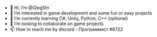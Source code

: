 - 👋 Hi, I’m @OlegSfn
- 👀 I’m interested in game development and some fun or easy projects
- 🌱 I’m currently learning C#, Unity, Python, C++ (optional)
- 💞️ I’m looking to collaborate on game projects
- 📫 How to reach me by discord - Программист #6722

<!---
OlegSfn/OlegSfn is a ✨ special ✨ repository because its `README.md` (this file) appears on your GitHub profile.
You can click the Preview link to take a look at your changes.
--->
